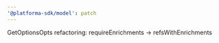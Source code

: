 ```yaml
---
'@platforma-sdk/model': patch
---
```


GetOptionsOpts refactoring: requireEnrichments -> refsWithEnrichments
